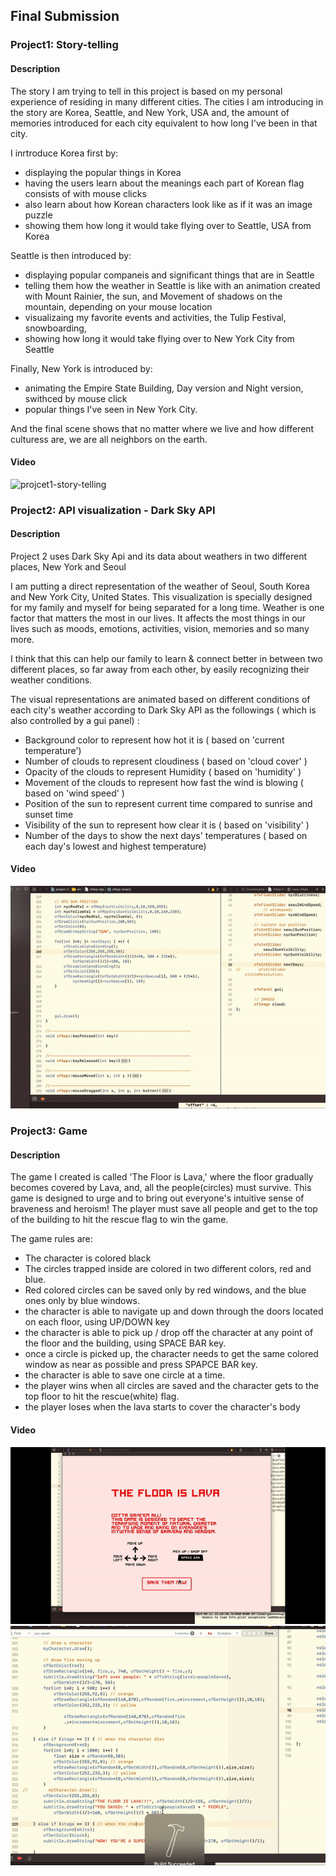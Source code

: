 ## Final Submission 

### Project1: Story-telling

#### Description

The story I am trying to tell in this project is based on my personal experience of residing in many different cities.
The cities I am introducing in the story are Korea, Seattle, and New York, USA and, the amount of memories introduced for each city equivalent to how long I've been in that city.

I inrtroduce Korea first by:
- displaying the popular things in Korea
- having the users learn about the meanings each part of Korean flag consists of with mouse clicks
- also learn about how Korean characters look like as if it was an image puzzle
- showing them how long it would take flying over to Seattle, USA from Korea

Seattle is then introduced by:
- displaying popular companeis and significant things that are in Seattle
- telling them how the weather in Seattle is like with an animation created with Mount Rainier, the sun, and Movement of shadows on the mountain, depending on your mouse location
- visualizaing my favorite events and activities, the Tulip Festival, snowboarding, 
- showing how long it would take flying over to New York City from  Seattle

Finally, New York is introduced by:
- animating the Empire State Building, Day version and Night version, swithced by mouse click
- popular things I've seen in New York City.

And the final scene shows that no matter where we live and how different culturess are, we are all neighbors on the earth.

#### Video
![projcet1-story-telling](./video/project1-story-telling.gif)

### Project2: API visualization - Dark Sky API
#### Description
Project 2 uses Dark Sky Api and its data about weathers in two different places, New York and Seoul

I am putting a direct representation of the weather of Seoul, South Korea and New York City, United States.
This visualization is specially designed for my family and myself for being separated for a long time. Weather is one factor that matters the most in our lives. It affects the most things in our lives such as moods, emotions, activities, vision, memories and so many more.

I think that this can help our family to learn & connect better in between two different places, so far away from each other, by easily recognizing their weather conditions. 

The visual representations are animated based on different conditions of each city's weather according to Dark Sky API as the followings ( which is also controlled by a gui panel) :
- Background color to represent how hot it is ( based on 'current temperature')
- Number of clouds to represent cloudiness ( based on 'cloud cover' )
- Opacity of the clouds to represent Humidity ( based on 'humidity' )
- Movement of the clouds to represent how fast the wind is blowing ( based on 'wind speed' )
- Position of the sun to represent current time compared to sunrise and sunset time
- Visibility of the sun to represent how clear it is ( based on 'visibility' )
- Number of the days to show the next days' temperatures ( based on each day's lowest and highest temperature)

#### Video
![project2-api-data-visualization](./video/project2-api-visualization.gif)

### Project3: Game
#### Description

The game I created is called 'The Floor is Lava,' where the floor gradually becomes covered by Lava, and, all the people(circles) must survive. This game is designed to urge and to bring out everyone's intuitive sense of braveness and heroism!
The player must save all people and get to the top of the building to hit the rescue flag to win the game.

The game rules are:
- The character is colored black
- The circles trapped inside are colored in two different colors, red and blue.
- Red colored circles can be saved only by red windows, and the blue ones only by blue windows.
- the character is able to navigate up and down through the doors located on each floor, using UP/DOWN key
- the character is able to pick up / drop off the character at any point of the floor and the building, using SPACE BAR key.
- once a circle is picked up, the character needs to get the same colored window as near as possible and press SPAPCE BAR key. 
- the character is able to save one circle at a time.
- the player wins when all circles are saved and the character gets to the top floor to hit the rescue(white) flag.
- the player loses when the lava starts to cover the character's body

#### Video
![projcet3-game](./video/project3-game.gif)
![projcet3-game-ending](./video/project3-game-end.gif)
